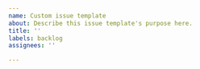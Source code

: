 ```yaml
---
name: Custom issue template
about: Describe this issue template's purpose here.
title: ''
labels: backlog
assignees: ''

---
```



